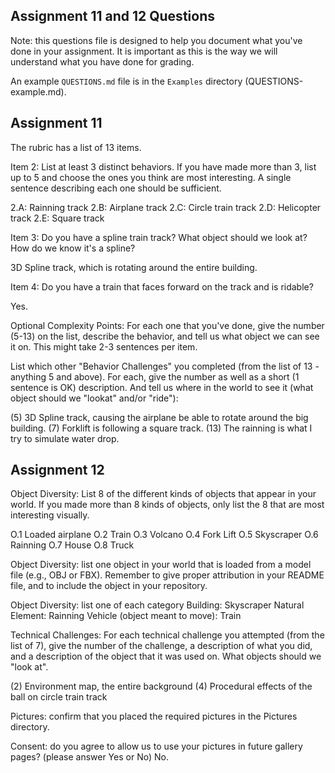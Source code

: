 ## Assignment 11 and 12 Questions

Note: this questions file is designed to help you document what you've done in your assignment. It is important as this is the way we will understand what you have done for grading.

An example `QUESTIONS.md` file is in the `Examples` directory (QUESTIONS-example.md).

## Assignment 11

The rubric has a list of 13 items.

Item 2: List at least 3 distinct behaviors. If you have made more than 3, list up to 5 and choose the ones you think are most interesting. A single sentence describing each one should be sufficient.

2.A: Rainning track
2.B: Airplane track
2.C: Circle train track
2.D: Helicopter track
2.E: Square track

Item 3: Do you have a spline train track? What object should we look at? How do we know it's a spline?

3D Spline track, which is rotating around the entire building.

Item 4: Do you have a train that faces forward on the track and is ridable?

Yes.

Optional Complexity Points: For each one that you've done, give the number (5-13) on the list, describe the behavior, and tell us what object we can see it on. This might take 2-3 sentences per item.

List which other "Behavior Challenges" you completed (from the list of 13 - anything 5 and above). For each, give the number as well as a short (1 sentence is OK) description. And tell us where in the world to see it (what object should we "lookat" and/or "ride"):

(5) 3D Spline track, causing the airplane be able to rotate around the big building.
(7) Forklift is following a square track.
(13) The rainning is what I try to simulate water drop.

## Assignment 12

Object Diversity: List 8 of the different kinds of objects that appear in your world. If you made more than 8 kinds of objects, only list the 8 that are most interesting visually.

O.1 Loaded airplane
O.2 Train
O.3 Volcano
O.4 Fork Lift
O.5 Skyscraper
O.6 Rainning
O.7 House
O.8 Truck

Object Diversity: list one object in your world that is loaded from a model file (e.g., OBJ or FBX). Remember to give proper attribution in your README file, and to include the object in your repository.

Object Diversity: list one of each category
Building: Skyscraper
Natural Element: Rainning
Vehicle (object meant to move): Train

Technical Challenges: For each technical challenge you attempted (from the list of 7), give the number of the challenge, a description of what you did, and a description of the object that it was used on. What objects should we "look at".

(2) Environment map, the entire background
(4) Procedural effects of the ball on circle train track

Pictures: confirm that you placed the required pictures in the Pictures directory.

Consent: do you agree to allow us to use your pictures in future gallery pages? (please answer Yes or No)
No.
